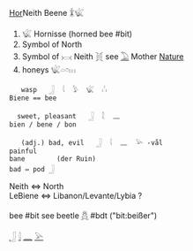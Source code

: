 [Hor](hor)Neith Beene 𓇇𓆤  

1. 𓆤 Hornisse (horned bee #bit)  
2. Symbol of North  
3. Symbol of 𓋋 Neith 𓋌 see [𓅐](𓅐) Mother [Nature](Nature)  
4. honeys 𓆤𓏏𓏌𓏥  

```  
   wasp   𓃀  𓇋  𓅱  𓆤  𓏨  
Biene == bee  

  sweet, pleasant   𓃀  𓇜  𓈖  
bien / bene / bon  

   (adj.) bad, evil   𓃀  𓇋  𓈖  𓅪 -vål  
painful  
bane        (der Ruin)  
bad ⇔ pod 𓃀  
```  

Neith ⇔ North  
LeBiene ⇔ Libanon/Levante/Lybia ?  

bee #bit see beetle [𓆣](𓆣) #bdt ("bit:beißer")  

[𓃀](𓃀) [𓇋](𓇋) [𓈖](𓈖) [𓅪](𓅪)  